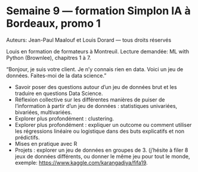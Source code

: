 # Semaine 9 — formation Simplon IA à Bordeaux, promo 1

Auteurs: Jean-Paul Maalouf et Louis Dorard — tous droits réservés

Louis en formation de formateurs à Montreuil. Lecture demandée: ML with Python (Brownlee), chapitres 1 à 7.

“Bonjour, je suis votre client. Je n’y connais rien en data. Voici un jeu de données. Faites-moi de la data science.”

* Savoir poser des questions autour d’un jeu de données brut et les traduire en questions Data Science.
* Réflexion collective sur les différentes manières de puiser de l’information à partir d’un jeu de données : statistiques univariées, bivariées, multivariées.
* Explorer plus profondément : clustering.
* Explorer plus profondément : expliquer un outcome ou comment utiliser les régressions linéaire ou logistique dans des buts explicatifs et non prédictifs.
* Mises en pratique avec R
* Projets : explorer un jeu de données en groupes de 3. (j’hésite à filer 8 jeux de données différents, ou donner le même jeu pour tout le monde, exemple: https://www.kaggle.com/karangadiya/fifa19.
